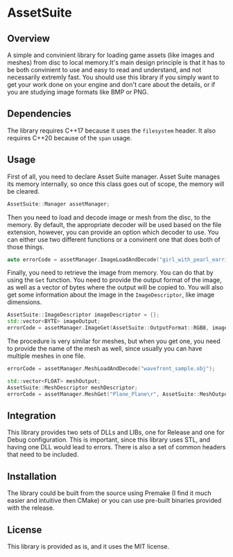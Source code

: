 # AssetSuite
## Overview
A simple and convinient library for loading game assets (like images and meshes) from disc to local memory.It's main design principle is that it has to be both convinient to use and easy to read and understand, and not necessarily extremly fast. You should use this library if you simply want to get your work done on your engine and don't care about the details, or if you are studying image formats like BMP or PNG.

## Dependencies
The library requires C++17 because it uses the `filesystem` header. It also requires C++20 because of the `span` usage.

## Usage
First of all, you need to declare Asset Suite manager. Asset Suite manages its memory internally, so once this class goes out of scope, the memory will be cleared.
```cpp
AssetSuite::Manager assetManager;
```
Then you need to load and decode image or mesh from the disc, to the memory. By default, the appropriate decoder will be used based on the file extension, however, you can provide an option which decoder to use. You can either use two different functions or a convinent one that does both of those things.
```cpp
auto errorCode = assetManager.ImageLoadAndDecode("girl_with_pearl_earring.bmp");
```
Finally, you need to retrieve the image from memory. You can do that by using the `Get` function. You need to provide the output format of the image, as well as a vector of bytes where the output will be copied to. You will also get some information about the image in the `ImageDescriptor`, like image dimensions.
```cpp
AssetSuite::ImageDescriptor imageDescriptor = {};
std::vector<BYTE> imageOutput;
errorCode = assetManager.ImageGet(AssetSuite::OutputFormat::RGB8, imageOutput, imageDescriptor);
```
The procedure is very similar for meshes, but when you get one, you need to provide the name of the mesh as well, since usually you can have multiple meshes in one file.
```cpp
errorCode = assetManager.MeshLoadAndDecode("wavefront_sample.obj");

std::vector<FLOAT> meshOutput;
AssetSuite::MeshDescriptor meshDescriptor;
errorCode = assetManager.MeshGet("Plane_Plane\r", AssetSuite::MeshOutputFormat::POSITION, meshOutput, meshDescriptor);
```

## Integration
This library provides two sets of DLLs and LIBs, one for Release and one for Debug configuration. This is important, since this library uses STL, and having one DLL would lead to errors. There is also a set of common headers that need to be included.

## Installation
The library could be built from the source using Premake (I find it much easier and intuitive then CMake) or you can use pre-built binaries provided with the release.

## License
This library is provided as is, and it uses the MIT license.
